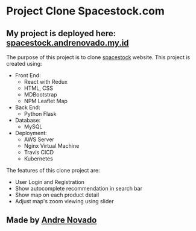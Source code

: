 # Project Clone Spacestock.com

## My project is deployed here: [spacestock.andrenovado.my.id](https://spacestock.andrenovado.my.id)

The purpose of this project is to clone [spacestock](https://www.spacestock.com) website.
This project is created using:
- Front End:
  - React with Redux
  - HTML, CSS
  - MDBootstrap
  - NPM Leaflet Map
- Back End:
  - Python Flask
- Database:
  - MySQL
- Deployment:
  - AWS Server
  - Nginx Virtual Machine
  - Travis CICD
  - Kubernetes
  
The features of this clone project are:
- User Login and Registration
- Show autocomplete recommendation in search bar
- Show map on each product detail
- Adjust map's zoom viewing using slider


## Made by [Andre Novado](https://www.linkedin.com/in/andre-novado/)
